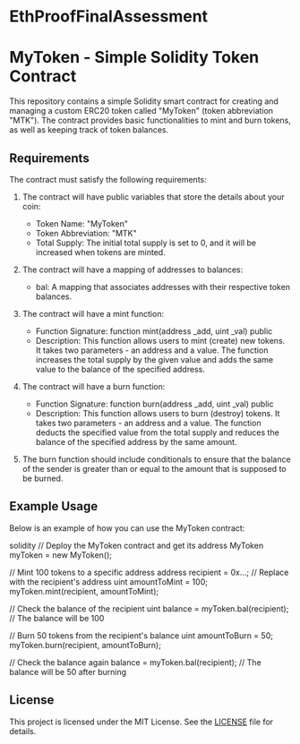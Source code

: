 # EthProofFinalAssessment
# MyToken - Simple Solidity Token Contract

This repository contains a simple Solidity smart contract for creating and managing a custom ERC20 token called "MyToken" (token abbreviation "MTK"). The contract provides basic functionalities to mint and burn tokens, as well as keeping track of token balances.

## Requirements

The contract must satisfy the following requirements:

1. The contract will have public variables that store the details about your coin:
   - Token Name: "MyToken"
   - Token Abbreviation: "MTK"
   - Total Supply: The initial total supply is set to 0, and it will be increased when tokens are minted.

2. The contract will have a mapping of addresses to balances:
   - bal: A mapping that associates addresses with their respective token balances.

3. The contract will have a mint function:
   - Function Signature: function mint(address _add, uint _val) public
   - Description: This function allows users to mint (create) new tokens. It takes two parameters - an address and a value. The function increases the total supply by the given value and adds the same value to the balance of the specified address.

4. The contract will have a burn function:
   - Function Signature: function burn(address _add, uint _val) public
   - Description: This function allows users to burn (destroy) tokens. It takes two parameters - an address and a value. The function deducts the specified value from the total supply and reduces the balance of the specified address by the same amount.

5. The burn function should include conditionals to ensure that the balance of the sender is greater than or equal to the amount that is supposed to be burned.

## Example Usage

Below is an example of how you can use the MyToken contract:

solidity
// Deploy the MyToken contract and get its address
MyToken myToken = new MyToken();

// Mint 100 tokens to a specific address
address recipient = 0x...; // Replace with the recipient's address
uint amountToMint = 100;
myToken.mint(recipient, amountToMint);

// Check the balance of the recipient
uint balance = myToken.bal(recipient); // The balance will be 100

// Burn 50 tokens from the recipient's balance
uint amountToBurn = 50;
myToken.burn(recipient, amountToBurn);

// Check the balance again
balance = myToken.bal(recipient); // The balance will be 50 after burning


## License

This project is licensed under the MIT License. See the [LICENSE](LICENSE) file for details.

